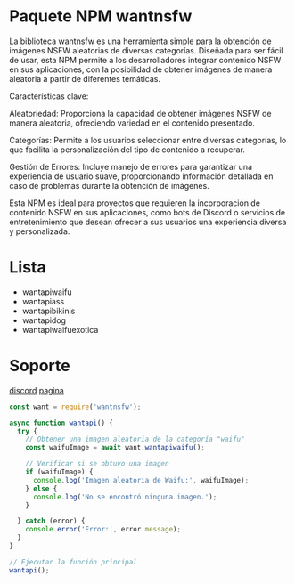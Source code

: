 # Paquete NPM wantnsfw

La biblioteca wantnsfw es una herramienta simple para la obtención de imágenes NSFW aleatorias de diversas categorías. Diseñada para ser fácil de usar, esta NPM permite a los desarrolladores integrar contenido NSFW en sus aplicaciones, con la posibilidad de obtener imágenes de manera aleatoria a partir de diferentes temáticas.

Características clave:

Aleatoriedad: Proporciona la capacidad de obtener imágenes NSFW de manera aleatoria, ofreciendo variedad en el contenido presentado.

Categorías: Permite a los usuarios seleccionar entre diversas categorías, lo que facilita la personalización del tipo de contenido a recuperar.

Gestión de Errores: Incluye manejo de errores para garantizar una experiencia de usuario suave, proporcionando información detallada en caso de problemas durante la obtención de imágenes.

Esta NPM es ideal para proyectos que requieren la incorporación de contenido NSFW en sus aplicaciones, como bots de Discord o servicios de entretenimiento que desean ofrecer a sus usuarios una experiencia diversa y personalizada.

# Lista

 * wantapiwaifu
 * wantapiass
 * wantapibikinis
 * wantapidog
 * wantapiwaifuexotica

# Soporte

[discord](https://discord.gg/CY6PX5fQA5)
[pagina](https://wantbot.xyz/)



```js
const want = require('wantnsfw');

async function wantapi() {
  try {
    // Obtener una imagen aleatoria de la categoría "waifu"
    const waifuImage = await want.wantapiwaifu();

    // Verificar si se obtuvo una imagen
    if (waifuImage) {
      console.log('Imagen aleatoria de Waifu:', waifuImage);
    } else {
      console.log('No se encontró ninguna imagen.');
    }

  } catch (error) {
    console.error('Error:', error.message);
  }
}

// Ejecutar la función principal
wantapi();
